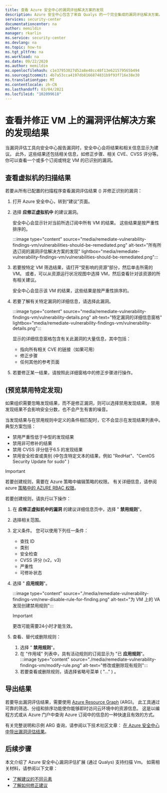 ```yaml
---
title: 查看 Azure 安全中心的漏洞评估解决方案的发现
description: Azure 安全中心包含了来自 Qualys 的一个完全集成的漏洞评估解决方案。 在此页面上了解有关此安全中心扩展的详细信息。
services: security-center
documentationcenter: na
author: memildin
manager: rkarlin
ms.service: security-center
ms.devlang: na
ms.topic: how-to
ms.tgt_pltfrm: na
ms.workload: na
ms.date: 09/22/2020
ms.author: memildin
ms.openlocfilehash: c1e37953027d52a8e48cc48f13e621579565b494
ms.sourcegitcommit: 4b7a53cca4197db8166874831b9f93f716e38e30
ms.translationtype: MT
ms.contentlocale: zh-CN
ms.lasthandoff: 03/04/2021
ms.locfileid: "102099618"
---
```

# <a name="view-and-remediate-findings-from-vulnerability-assessment-solutions-on-your-vms"></a>查看并修正 VM 上的漏洞评估解决方案的发现结果

当漏洞评估工具向安全中心报告漏洞时，安全中心会将结果和相关信息显示为建议。 此外，这些结果还包括相关信息，如修正步骤、相关 CVE、CVSS 评分等。 你可以查看一个或多个订阅或特定 VM 的已识别的漏洞。

## <a name="view-findings-from-the-scans-of-your-virtual-machines"></a>查看虚拟机的扫描结果

若要从所有已配置的扫描程序查看漏洞评估结果 () 并修正识别的漏洞：

1. 打开 Azure 安全中心，转到“建议”页面。 

1. 选择 **应修正虚拟机中** 的建议漏洞。

    安全中心会显示针对当前所选订阅中所有 VM 的结果。 这些结果是按严重性排序的。 

    :::image type="content" source="media/remediate-vulnerability-findings-vm/vulnerabilities-should-be-remediated.png" alt-text="所有所选订阅的漏洞评估解决方案的发现" lightbox="media/remediate-vulnerability-findings-vm/vulnerabilities-should-be-remediated.png":::

1. 若要按特定 VM 筛选结果，请打开“受影响的资源”部分，然后单击所需的 VM。 或者，可以从资源运行状况视图中选择 VM，然后查看针对该资源的所有相关建议。

    安全中心会显示该 VM 的结果，这些结果是按严重性排序的。 

1. 若要了解有关特定漏洞的详细信息，请选择此漏洞。 

    :::image type="content" source="media/remediate-vulnerability-findings-vm/vulnerability-details.png" alt-text="特定漏洞的详细信息窗格" lightbox="media/remediate-vulnerability-findings-vm/vulnerability-details.png":::

    显示的详细信息窗格包含有关此漏洞的大量信息，其中包括：
    
    * 指向所有相关 CVE 的链接（如果可用）
    * 修正步骤
    * 任何其他的参考页面

1. 若要修正某一结果，请按照此详细窗格中的修正步骤进行操作。


## <a name="disable-specific-findings-preview"></a> (预览禁用特定发现) 

如果组织需要忽略发现结果，而不是修正漏洞，则可以选择禁用发现结果。 禁用发现结果不会影响安全分数，也不会产生有害的噪音。

当发现结果与在禁用规则中定义的条件相匹配时，它不会显示在发现结果列表中。 典型方案包括：

- 禁用严重性低于中型的发现结果
- 禁用非可修补的结果
- 禁用 CVSS 评分低于6.5 的发现结果
- 禁用安全检查或类别 (中包含特定文本的结果，例如 "RedHat"、"CentOS Security Update for sudo" ) 

> [!IMPORTANT]
> 若要创建规则，需要在 Azure 策略中编辑策略的权限。 有关详细信息，请参阅 azure [策略中的 AZURE RBAC 权限](../governance/policy/overview.md#azure-rbac-permissions-in-azure-policy)。

若要创建规则，请执行以下操作：

1. 在 **应修正虚拟机中的漏洞** 的建议详细信息页中，选择 " **禁用规则**"。

1. 选择相关范围。

1. 定义条件。 您可以使用下列任一条件： 
    - 查找 ID 
    - 类别
    - 安全检查 
    - CVSS 评分 (v2，v3)  
    - 严重性 
    - 可修补状态 

1. 选择 " **应用规则**"。

    :::image type="content" source="./media/remediate-vulnerability-findings-vm/new-disable-rule-for-finding.png" alt-text="为 VM 上的 VA 发现创建禁用规则":::

    > [!IMPORTANT]
    > 更改可能需要24小时才能生效。

1. 查看、替代或删除规则： 
    1. 选择 " **禁用规则**"。
    1. 在 "作用域" 列表中，具有活动规则的订阅显示为 "已 **应用规则**"。
        :::image type="content" source="./media/remediate-vulnerability-findings-vm/modify-rule.png" alt-text="修改或删除现有规则":::
    1. 若要查看或删除规则，请选择省略号菜单 ( "..." ) 。
        

## <a name="export-the-results"></a>导出结果

若要导出漏洞评估结果，需要使用 [Azure Resource Graph](https://azure.microsoft.com/features/resource-graph/) (ARG)。 此工具通过可靠的筛选、分组和排序功能使你能够即时访问云环境中的资源信息。 这是以编程方式或从 Azure 门户中查询 Azure 订阅中的信息的一种快速且有效的方式。

有关完整说明和示例 ARG 查询，请参阅以下技术社区文章： [在 Azure 安全中心中导出漏洞评估结果](https://techcommunity.microsoft.com/t5/azure-security-center/exporting-vulnerability-assessment-results-in-azure-security/ba-p/1212091)。



## <a name="next-steps"></a>后续步骤
本文介绍了 Azure 安全中心漏洞评估扩展 (通过 Qualys) 支持扫描 Vm。 如需相关材料，请参阅以下文章：

- [了解建议的不同元素](security-center-recommendations.md)
- [了解如何修正建议](security-center-remediate-recommendations.md)